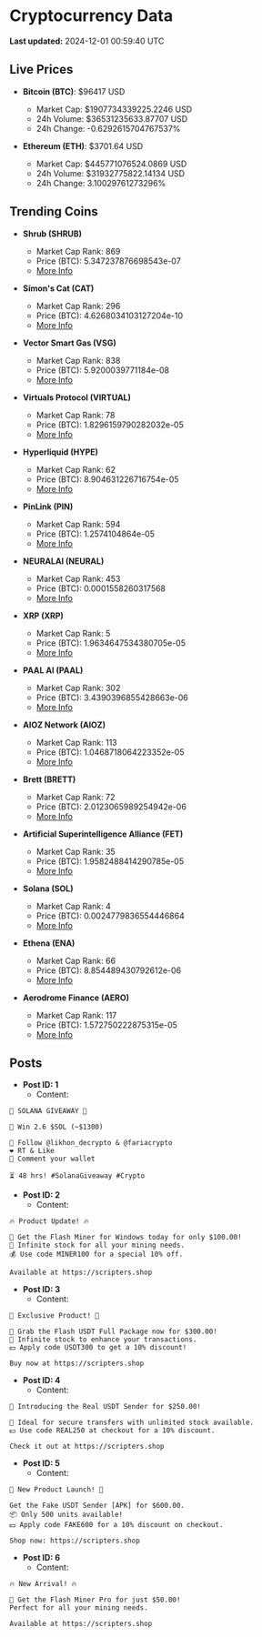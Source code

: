 # Cryptocurrency Data

**Last updated:** 2024-12-01 00:59:40 UTC

## Live Prices
- **Bitcoin (BTC)**: $96417 USD
  - Market Cap: $1907734339225.2246 USD
  - 24h Volume: $36531235633.87707 USD
  - 24h Change: -0.6292615704767537%

- **Ethereum (ETH)**: $3701.64 USD
  - Market Cap: $445771076524.0869 USD
  - 24h Volume: $31932775822.14134 USD
  - 24h Change: 3.10029761273296%

## Trending Coins
- **Shrub (SHRUB)**
  - Market Cap Rank: 869
  - Price (BTC): 5.347237876698543e-07
  - [More Info](https://www.coingecko.com/en/coins/shrub)

- **Simon's Cat (CAT)**
  - Market Cap Rank: 296
  - Price (BTC): 4.6268034103127204e-10
  - [More Info](https://www.coingecko.com/en/coins/simons-cat)

- **Vector Smart Gas (VSG)**
  - Market Cap Rank: 838
  - Price (BTC): 5.9200039771184e-08
  - [More Info](https://www.coingecko.com/en/coins/vector-smart-gas)

- **Virtuals Protocol (VIRTUAL)**
  - Market Cap Rank: 78
  - Price (BTC): 1.8296159790282032e-05
  - [More Info](https://www.coingecko.com/en/coins/virtual-protocol)

- **Hyperliquid (HYPE)**
  - Market Cap Rank: 62
  - Price (BTC): 8.904631226716754e-05
  - [More Info](https://www.coingecko.com/en/coins/hyperliquid)

- **PinLink (PIN)**
  - Market Cap Rank: 594
  - Price (BTC): 1.2574104864e-05
  - [More Info](https://www.coingecko.com/en/coins/pinlink)

- **NEURALAI (NEURAL)**
  - Market Cap Rank: 453
  - Price (BTC): 0.0001558260317568
  - [More Info](https://www.coingecko.com/en/coins/neuralai)

- **XRP (XRP)**
  - Market Cap Rank: 5
  - Price (BTC): 1.9634647534380705e-05
  - [More Info](https://www.coingecko.com/en/coins/xrp)

- **PAAL AI (PAAL)**
  - Market Cap Rank: 302
  - Price (BTC): 3.4390396855428663e-06
  - [More Info](https://www.coingecko.com/en/coins/paal-ai)

- **AIOZ Network (AIOZ)**
  - Market Cap Rank: 113
  - Price (BTC): 1.0468718064223352e-05
  - [More Info](https://www.coingecko.com/en/coins/aioz-network)

- **Brett (BRETT)**
  - Market Cap Rank: 72
  - Price (BTC): 2.0123065989254942e-06
  - [More Info](https://www.coingecko.com/en/coins/brett-2)

- **Artificial Superintelligence Alliance (FET)**
  - Market Cap Rank: 35
  - Price (BTC): 1.9582488414290785e-05
  - [More Info](https://www.coingecko.com/en/coins/artificial-superintelligence-alliance)

- **Solana (SOL)**
  - Market Cap Rank: 4
  - Price (BTC): 0.0024779836554446864
  - [More Info](https://www.coingecko.com/en/coins/solana)

- **Ethena (ENA)**
  - Market Cap Rank: 66
  - Price (BTC): 8.854489430792612e-06
  - [More Info](https://www.coingecko.com/en/coins/ethena)

- **Aerodrome Finance (AERO)**
  - Market Cap Rank: 117
  - Price (BTC): 1.572750222875315e-05
  - [More Info](https://www.coingecko.com/en/coins/aerodrome-finance)

## Posts
- **Post ID: 1**
  - Content:
```
🚀 SOLANA GIVEAWAY 🚀

🎁 Win 2.6 $SOL (~$1300)

🤝 Follow @likhon_decrypto & @fariacrypto
❤️ RT & Like
💬 Comment your wallet

⏳ 48 hrs! #SolanaGiveaway #Crypto
```

- **Post ID: 2**
  - Content:
```
🔥 Product Update! 🔥

🚀 Get the Flash Miner for Windows today for only $100.00!
🔋 Infinite stock for all your mining needs.
💰 Use code MINER100 for a special 10% off.

Available at https://scripters.shop
```

- **Post ID: 3**
  - Content:
```
🎁 Exclusive Product! 🎁

💸 Grab the Flash USDT Full Package now for $300.00!
🎉 Infinite stock to enhance your transactions.
💵 Apply code USDT300 to get a 10% discount!

Buy now at https://scripters.shop
```

- **Post ID: 4**
  - Content:
```
💎 Introducing the Real USDT Sender for $250.00!

💼 Ideal for secure transfers with unlimited stock available.
💵 Use code REAL250 at checkout for a 10% discount.

Check it out at https://scripters.shop
```

- **Post ID: 5**
  - Content:
```
🚀 New Product Launch! 🚀

Get the Fake USDT Sender [APK] for $600.00.
📦 Only 500 units available!
💵 Apply code FAKE600 for a 10% discount on checkout.

Shop now: https://scripters.shop
```

- **Post ID: 6**
  - Content:
```
🔥 New Arrival! 🔥

💸 Get the Flash Miner Pro for just $50.00!
Perfect for all your mining needs.

Available at https://scripters.shop
```

